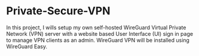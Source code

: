 # Private-Secure-VPN
In this project,  I wills setup my own self-hosted WireGuard Virtual Private Network (VPN) server with a website based User Interface (UI) sign in page to manage VPN clients as an admin. WireGuard VPN will be installed using WireGuard Easy.
